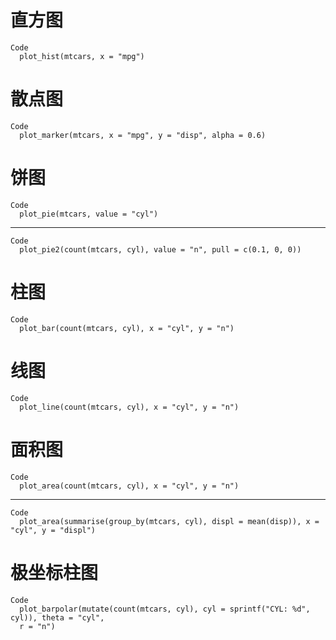 # 直方图

    Code
      plot_hist(mtcars, x = "mpg")

# 散点图

    Code
      plot_marker(mtcars, x = "mpg", y = "disp", alpha = 0.6)

# 饼图

    Code
      plot_pie(mtcars, value = "cyl")

---

    Code
      plot_pie2(count(mtcars, cyl), value = "n", pull = c(0.1, 0, 0))

# 柱图

    Code
      plot_bar(count(mtcars, cyl), x = "cyl", y = "n")

# 线图

    Code
      plot_line(count(mtcars, cyl), x = "cyl", y = "n")

# 面积图

    Code
      plot_area(count(mtcars, cyl), x = "cyl", y = "n")

---

    Code
      plot_area(summarise(group_by(mtcars, cyl), displ = mean(disp)), x = "cyl", y = "displ")

# 极坐标柱图

    Code
      plot_barpolar(mutate(count(mtcars, cyl), cyl = sprintf("CYL: %d", cyl)), theta = "cyl",
      r = "n")

